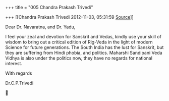 +++
title = "005 Chandra Prakash Trivedi"

+++
[[Chandra Prakash Trivedi	2012-11-03, 05:31:59 [Source](https://groups.google.com/g/bvparishat/c/XBH-dWvVevA)]]



Dear Dr. Navaratna, and Dr. Yadu,  
  
I feel your zeal and devotion for Sanskrit and Vedas, kindly use your skill of wisdom to bring out a critical edition of Rig-Veda in the light of modern Science for future generations. The South India has the lust for Sanskrit, but they are suffering from Hindi phobia, and politics. Maharshi Sandipani Veda Vidhya is also under the politics now, they have no regards for national interest.  
  
With regards  
  
Dr.C.P.Trivedi  



